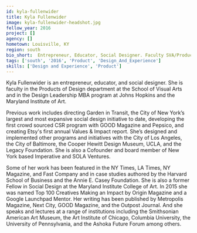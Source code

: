 ```yaml
---
id: kyla-fullenwider
title: Kyla Fullenwider
image: kyla-fullenwider-headshot.jpg
fellow_year: 2016
project: []
agency: []
hometown: Louisville, KY
region: south
bio_short:  Entrepreneur, Educator, Social Designer. Faculty SVA/Products of Design MICA/Johns Hopkins/ Design Leadership MBA. Cofounder Imperative.
tags: ['south', '2016', 'Product', 'Design_And_Experience']
skills: ['Design and Experience', 'Product']
---
```


 Kyla Fullenwider is an entrepreneur, educator, and social designer. She is faculty in the Products of Design department at the School of Visual Arts and in the Design Leadership MBA program at Johns Hopkins and the Maryland Institute of Art.

Previous work includes directing Garden in Transit, the City of New York’s largest and most expansive social design initiative to date, developing the first crowd sourced CSR program with GOOD Magazine and Pepsico, and creating Etsy's first annual Values & Impact report. She’s designed and implemented other programs and initiatives with the City of Los Angeles, the City of Baltimore, the Cooper Hewitt Design Museum, UCLA, and the Legacy Foundation. She is also a Cofounder and board member of New York based Imperative and SOLA Ventures.

Some of her work has been featured in the NY Times, LA Times, NY Magazine, and Fast Company and in case studies authored by the Harvard School of Business and the Annie E. Casey Foundation. She is also a former Fellow in Social Design at the Maryland Institute College of Art. In 2015 she was named Top 100 Creatives Making an Impact by Origin Magazine and a Google Launchpad Mentor. Her writing has been published by Metropolis Magazine, Next City, GOOD Magazine, and the Outpost Journal. And she speaks and lectures at a range of institutions including the Smithsonian American Art Museum, the Art Institute of Chicago, Columbia University, the University of Pennsylvania, and the Ashoka Future Forum among others.
